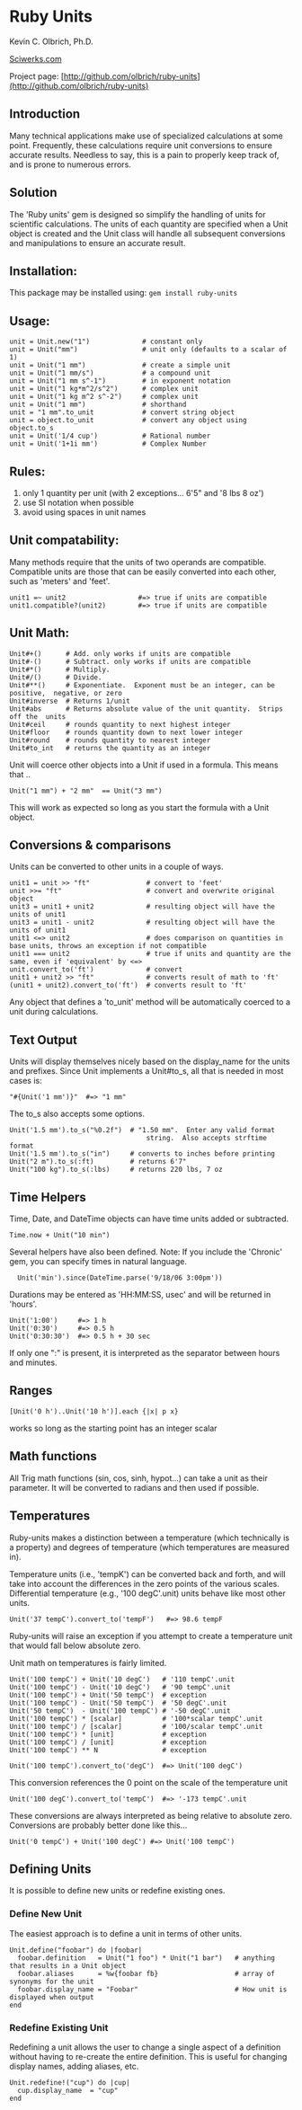 # Ruby Units

Kevin C. Olbrich, Ph.D. 

[Sciwerks.com](http://www.sciwerks.com)

Project page: [http://github.com/olbrich/ruby-units](http://github.com/olbrich/ruby-units)

## Introduction
Many technical applications make use of specialized calculations at some point.  Frequently, these calculations require unit conversions to ensure accurate results.  Needless to say, this is a pain to properly keep track of, and is prone to numerous errors.
  
## Solution
The 'Ruby units' gem is designed so simplify the handling of units for scientific calculations. The units of each quantity are specified when a Unit object is created and the Unit class will handle all subsequent conversions and manipulations to ensure an accurate result.
  
## Installation:
This package may be installed using:  `gem install ruby-units`
  
## Usage:
    unit = Unit.new("1")             # constant only
    unit = Unit("mm")                # unit only (defaults to a scalar of 1)
    unit = Unit("1 mm")              # create a simple unit
    unit = Unit("1 mm/s")            # a compound unit
    unit = Unit("1 mm s^-1")         # in exponent notation
    unit = Unit("1 kg*m^2/s^2")      # complex unit
    unit = Unit("1 kg m^2 s^-2")     # complex unit
    unit = Unit("1 mm")              # shorthand
    unit = "1 mm".to_unit            # convert string object
    unit = object.to_unit            # convert any object using object.to_s
    unit = Unit('1/4 cup')           # Rational number 
    unit = Unit('1+1i mm')           # Complex Number

## Rules:
1. only 1 quantity per unit (with 2 exceptions... 6'5" and '8 lbs 8 oz')
2. use SI notation when possible
3. avoid using spaces in unit names

## Unit compatability:
Many methods require that the units of two operands are compatible.  Compatible units are those that can be easily converted into each other, such as 'meters' and 'feet'.

    unit1 =~ unit2                  #=> true if units are compatible
    unit1.compatible?(unit2)        #=> true if units are compatible

## Unit Math:
    Unit#+()      # Add. only works if units are compatible
    Unit#-()      # Subtract. only works if units are compatible
    Unit#*()      # Multiply.  
    Unit#/()      # Divide.
    Unit#**()     # Exponentiate.  Exponent must be an integer, can be positive,  negative, or zero                        
    Unit#inverse  # Returns 1/unit
    Unit#abs      # Returns absolute value of the unit quantity.  Strips off the  units
    Unit#ceil     # rounds quantity to next highest integer
    Unit#floor    # rounds quantity down to next lower integer
    Unit#round    # rounds quantity to nearest integer
    Unit#to_int   # returns the quantity as an integer
 
Unit will coerce other objects into a Unit if used in a formula.  This means that ..
 
    Unit("1 mm") + "2 mm"  == Unit("3 mm")
 
This will work as expected so long as you start the formula with a Unit object. 

## Conversions & comparisons
Units can be converted to other units in a couple of ways.

    unit1 = unit >> "ft"              # convert to 'feet'
    unit >>= "ft"                     # convert and overwrite original object
    unit3 = unit1 + unit2             # resulting object will have the units of unit1
    unit3 = unit1 - unit2             # resulting object will have the units of unit1
    unit1 <=> unit2                   # does comparison on quantities in base units, throws an exception if not compatible
    unit1 === unit2                   # true if units and quantity are the same, even if 'equivalent' by <=>
    unit.convert_to('ft')             # convert
    unit1 + unit2 >> "ft"             # converts result of math to 'ft'
    (unit1 + unit2).convert_to('ft')  # converts result to 'ft'
 
Any object that defines a 'to_unit' method will be automatically coerced to a unit during calculations.
 
## Text Output
Units will display themselves nicely based on the display_name for the units and prefixes.
Since Unit implements a Unit#to_s, all that is needed in most cases is:
    
    "#{Unit('1 mm')}"  #=> "1 mm"
 
The to_s also accepts some options.

    Unit('1.5 mm').to_s("%0.2f")  # "1.50 mm".  Enter any valid format
                                      string.  Also accepts strftime format
    Unit('1.5 mm').to_s("in")     # converts to inches before printing
    Unit("2 m").to_s(:ft)         # returns 6'7"
    Unit("100 kg").to_s(:lbs)     # returns 220 lbs, 7 oz

 
## Time Helpers
Time, Date, and DateTime objects can have time units added or subtracted.

    Time.now + Unit("10 min") 

Several helpers have also been defined.
Note: If you include the 'Chronic' gem, you can specify times in natural
      language.

      Unit('min').since(DateTime.parse('9/18/06 3:00pm'))

Durations may be entered as 'HH:MM:SS, usec' and will be returned in 'hours'.

    Unit('1:00')     #=> 1 h
    Unit('0:30')     #=> 0.5 h
    Unit('0:30:30')  #=> 0.5 h + 30 sec

If only one ":" is present, it is interpreted as the separator between hours and minutes.

## Ranges
    [Unit('0 h')..Unit('10 h')].each {|x| p x}
works so long as the starting point has an integer scalar

## Math functions
All Trig math functions (sin, cos, sinh, hypot...) can take a unit as their parameter.  It will be converted to radians and then used if possible.

## Temperatures
Ruby-units makes a distinction between a temperature (which technically is a property) and degrees of temperature (which temperatures are measured in).

Temperature units (i.e., 'tempK') can be converted back and forth, and will take into account the differences in the zero points of the various scales. Differential temperature (e.g., '100 degC'.unit) units behave like most other units.

    Unit('37 tempC').convert_to('tempF')   #=> 98.6 tempF

Ruby-units will raise an exception if you attempt to create a temperature unit that would fall below absolute zero.

Unit math on temperatures is fairly limited.  

    Unit('100 tempC') + Unit('10 degC')   # '110 tempC'.unit
    Unit('100 tempC') - Unit('10 degC')   # '90 tempC'.unit
    Unit('100 tempC') + Unit('50 tempC')  # exception  
    Unit('100 tempC') - Unit('50 tempC')  # '50 degC'.unit
    Unit('50 tempC')  - Unit('100 tempC') # '-50 degC'.unit
    Unit('100 tempC') * [scalar]          # '100*scalar tempC'.unit
    Unit('100 tempC') / [scalar]          # '100/scalar tempC'.unit
    Unit('100 tempC') * [unit]            # exception
    Unit('100 tempC') / [unit]            # exception
    Unit('100 tempC') ** N                # exception

    Unit('100 tempC').convert_to('degC')  #=> Unit('100 degC')   
This conversion references the 0 point on the scale of the temperature unit 

    Unit('100 degC').convert_to('tempC')  #=> '-173 tempC'.unit
These conversions are always interpreted as being relative to absolute zero.
Conversions are probably better done like this...
    
    Unit('0 tempC') + Unit('100 degC') #=> Unit('100 tempC')

## Defining Units

It is possible to define new units or redefine existing ones.

### Define New Unit

The easiest approach is to define a unit in terms of other units.

    Unit.define("foobar") do |foobar|
      foobar.definition   = Unit("1 foo") * Unit("1 bar")   # anything that results in a Unit object
      foobar.aliases      = %w{foobar fb}                   # array of synonyms for the unit
      foobar.display_name = "Foobar"                        # How unit is displayed when output
    end
    
### Redefine Existing Unit

Redefining a unit allows the user to change a single aspect of a definition without having to re-create the entire definition.
This is useful for changing display names, adding aliases, etc.

    Unit.redefine!("cup") do |cup|
      cup.display_name  = "cup"
    end
  